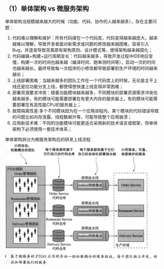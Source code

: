 ## **（1）单体架构 vs 微服务架构**

单体架构当规模越来越大的时候（功能、代码、协作的人越来越多），存在主要问题：
1) 代码难以理解和维护：所有代码揉在一个代码库，代码变得越来越庞大，越来越难以理解，导致开发者面对新需求或问题的修改越来越困难，容易引入Bug，并逐渐导致背离原有架构原则、设计模式等，使得架构越来越腐化；
2) 代码编辑+构建+运行周期变长：代码越来越多，导致开发过程中IDE响应变慢，构建一次的时间也越来越（编译时间、跑单测时间等），启动一次的时间也越来越长、最终导致每一次程序的小修改都导致部署到生产环境的时间越来越长；
3) 上线部署困难：当越来越多的团队工作在一个代码库上的时候，无论是主干上线还是拉功能分支上线，都使得想快速上线变得非常困难；
4) 部署资源要求冲突：随着功能模块越来越多，不同模块的部署资源需求冲突也越来越多，有的模块可能需要部署在有更大内存的服务器上，有的模块可能需要部署在有高性能CPU的服务器上；
5) 故障隔离性差:多个不同模块因为在一个应用进程内，某个模块的代码错误导致的问题比如内存泄露、线程数飙升等，可能导致整个应用崩溃；
6) 应用新技术难：不同的功能模块可能更适合采用新的技术语言或框架，但单体架构下必须使用一套技术体系；

单体架构拆分为微服务架构后的研发上线流程\
![single-to-microservice-deploy](https://github.com/xiaoyuge/Tech-Notes/blob/main/%E6%9E%B6%E6%9E%84%E8%AE%BE%E8%AE%A1/resources/single-to-microservice-deploy.png)





